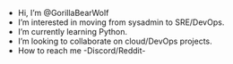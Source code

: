 - Hi, I’m @GorillaBearWolf
- I’m interested in moving from sysadmin to SRE/DevOps.
- I’m currently learning Python.
- I’m looking to collaborate on cloud/DevOps projects.
- How to reach me -Discord/Reddit-

<!---
GorillaBearWolf/GorillaBearWolf is a ✨ special ✨ repository because its `README.md` (this file) appears on your GitHub profile.
You can click the Preview link to take a look at your changes.
--->
